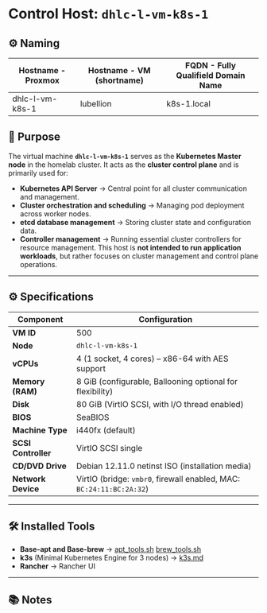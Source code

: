 # Control Host: `dhlc-l-vm-k8s-1`

## ⚙️ Naming

| **Hostname - Proxmox** | **Hostname - VM (shortname)** | **FQDN - Fully Qualifield Domain Name** |
|------------------------|-------------------------------|-----------------------------------------|
| dhlc-l-vm-k8s-1        | lubellion                     | k8s-1.local                            |

## 📌 Purpose
The virtual machine **`dhlc-l-vm-k8s-1`** serves as the **Kubernetes Master node** in the homelab cluster.
It acts as the **cluster control plane** and is primarily used for:
- **Kubernetes API Server** → Central point for all cluster communication and management.
- **Cluster orchestration and scheduling** → Managing pod deployment across worker nodes.
- **etcd database management** → Storing cluster state and configuration data.
- **Controller management** → Running essential cluster controllers for resource management.
This host is **not intended to run application workloads**, but rather focuses on cluster management and control plane operations.

---

## ⚙️ Specifications

| Component            | Configuration                                                     |
|----------------------|-------------------------------------------------------------------|
| **VM ID**            | 500                                                               |
| **Node**             | `dhlc-l-vm-k8s-1`                                                |
| **vCPUs**            | 4 (1 socket, 4 cores) – x86-64 with AES support                   |
| **Memory (RAM)**     | 8 GiB (configurable, Ballooning optional for flexibility)         |
| **Disk**             | 80 GiB (VirtIO SCSI, with I/O thread enabled)                     |
| **BIOS**             | SeaBIOS                                                           |
| **Machine Type**     | i440fx (default)                                                  |
| **SCSI Controller**  | VirtIO SCSI single                                                |
| **CD/DVD Drive**     | Debian 12.11.0 netinst ISO (installation media)                   |
| **Network Device**   | VirtIO (bridge: `vmbr0`, firewall enabled, MAC: `BC:24:11:BC:2A:32`) |

---

## 🛠️ Installed Tools

- **Base-apt and Base-brew** → [apt_tools.sh](/Setup/Scripts/apt_tools.sh) [brew_tools.sh](/Setup/Scripts/brew_tools.sh)
- **k3s** (Minimal Kubernetes Engine for 3 nodes) → [k3s.md](/Setup/k3s.md)
- **Rancher** → Rancher UI

---

## 📚 Notes
